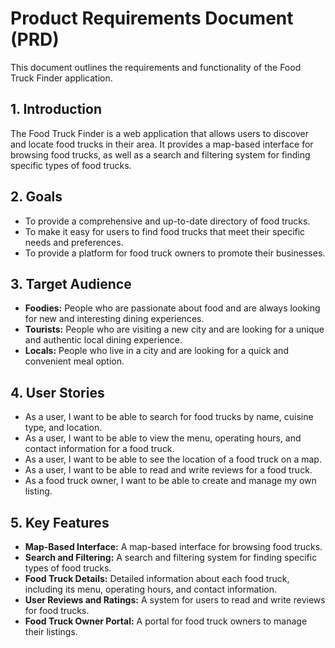 # Product Requirements Document (PRD)

This document outlines the requirements and functionality of the Food Truck Finder application.

## 1. Introduction

The Food Truck Finder is a web application that allows users to discover and locate food trucks in their area. It provides a map-based interface for browsing food trucks, as well as a search and filtering system for finding specific types of food trucks.

## 2. Goals

-   To provide a comprehensive and up-to-date directory of food trucks.
-   To make it easy for users to find food trucks that meet their specific needs and preferences.
-   To provide a platform for food truck owners to promote their businesses.

## 3. Target Audience

-   **Foodies:** People who are passionate about food and are always looking for new and interesting dining experiences.
-   **Tourists:** People who are visiting a new city and are looking for a unique and authentic local dining experience.
-   **Locals:** People who live in a city and are looking for a quick and convenient meal option.

## 4. User Stories

-   As a user, I want to be able to search for food trucks by name, cuisine type, and location.
-   As a user, I want to be able to view the menu, operating hours, and contact information for a food truck.
-   As a user, I want to be able to see the location of a food truck on a map.
-   As a user, I want to be able to read and write reviews for a food truck.
-   As a food truck owner, I want to be able to create and manage my own listing.

## 5. Key Features

-   **Map-Based Interface:** A map-based interface for browsing food trucks.
-   **Search and Filtering:** A search and filtering system for finding specific types of food trucks.
-   **Food Truck Details:** Detailed information about each food truck, including its menu, operating hours, and contact information.
-   **User Reviews and Ratings:** A system for users to read and write reviews for food trucks.
-   **Food Truck Owner Portal:** A portal for food truck owners to manage their listings.
